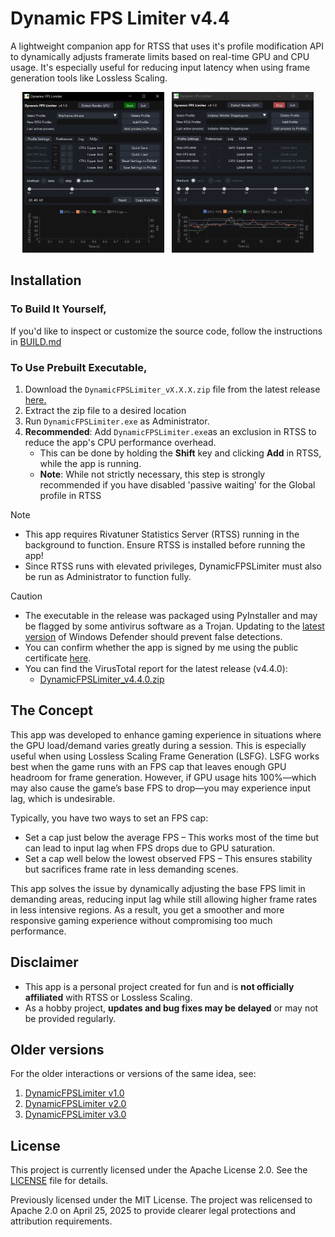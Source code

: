 # Dynamic FPS Limiter v4.4

A lightweight companion app for RTSS that uses it's profile modification API to dynamically adjusts framerate limits based on real-time GPU and CPU usage. It's especially useful for reducing input latency when using frame generation tools like Lossless Scaling.

<p align="center">
  <img src="docs/Images/v4.1.0_2025-05-31-09-50-18.gif" width="45%" />
  &nbsp;
  <img src="docs/Images/v4.1.0_2025-05-31-09-43-54.gif" width="45%" />
</p>

## Installation

### To Build It Yourself,
If you'd like to inspect or customize the source code, follow the instructions in [BUILD.md](/src/BUILD.md)

### To Use Prebuilt Executable,
1. Download the `DynamicFPSLimiter_vX.X.X.zip` file from the latest release [here.](https://github.com/SameSalamander5710/DynamicFPSLimiter/releases)
2. Extract the zip file to a desired location
3. Run `DynamicFPSLimiter.exe`  as Administrator.
4. **Recommended**: Add `DynamicFPSLimiter.exe`as an exclusion in RTSS to reduce the app's CPU performance overhead. 
    - This can be done by holding the **Shift** key and clicking **Add** in RTSS, while the app is running.
    - **Note**: While not strictly necessary, this step is strongly recommended if you have disabled 'passive waiting' for the Global profile in RTSS

> [!NOTE]
> - This app requires Rivatuner Statistics Server (RTSS) running in the background to function. Ensure RTSS is installed before running the app!
> - Since RTSS runs with elevated privileges, DynamicFPSLimiter must also be run as Administrator to function fully.

> [!CAUTION]
> - The executable in the release was packaged using PyInstaller and may be flagged by some antivirus software as a Trojan. Updating to the [latest version](https://www.microsoft.com/en-us/wdsi/defenderupdates) of Windows Defender should prevent false detections. 
> - You can confirm whether the app is signed by me using the public certificate [here](/src/Public_SameSalamander5710.cer).
> - You can find the VirusTotal report for the latest release (v4.4.0):
>   - [DynamicFPSLimiter_v4.4.0.zip](https://www.virustotal.com/gui/file/0a21170f2e9aea24d063d82e1d52b2dd779dd1ab917186bb0f8e13300ef9ea4f/detection)

## The Concept
This app was developed to enhance gaming experience in situations where the GPU load/demand varies greatly during a session. This is especially useful when using Lossless Scaling Frame Generation (LSFG). LSFG works best when the game runs with an FPS cap that leaves enough GPU headroom for frame generation. However, if GPU usage hits 100%—which may also cause the game’s base FPS to drop—you may experience input lag, which is undesirable.

Typically, you have two ways to set an FPS cap:
- Set a cap just below the average FPS – This works most of the time but can lead to input lag when FPS drops due to GPU saturation.
- Set a cap well below the lowest observed FPS – This ensures stability but sacrifices frame rate in less demanding scenes.

This app solves the issue by dynamically adjusting the base FPS limit in demanding areas, reducing input lag while still allowing higher frame rates in less intensive regions. As a result, you get a smoother and more responsive gaming experience without compromising too much performance.

## Disclaimer

- This app is a personal project created for fun and is **not officially affiliated** with RTSS or Lossless Scaling.
- As a hobby project, **updates and bug fixes may be delayed** or may not be provided regularly.

## Older versions 

For the older interactions or versions of the same idea, see:
1. [DynamicFPSLimiter v1.0](https://github.com/SameSalamander5710/DynamicFPSLimiter/tree/DFL_v1)
2. [DynamicFPSLimiter v2.0](https://github.com/SameSalamander5710/DynamicFPSLimiter/tree/DFL_v2)
3. [DynamicFPSLimiter v3.0](https://github.com/SameSalamander5710/DynamicFPSLimiter/tree/DFL_v3)

## License

This project is currently licensed under the Apache License 2.0. See the [LICENSE](./LICENSE.txt) file for details.

Previously licensed under the MIT License. The project was relicensed to Apache 2.0 on April 25, 2025 to provide clearer legal protections and attribution requirements.

<!-- ## Miscellaneous -->

